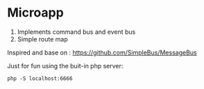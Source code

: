 Microapp
==========

1. Implements command bus and event bus
2. Simple route map

Inspired and base on : https://github.com/SimpleBus/MessageBus


Just for fun using the buit-in php server:

	php -S localhost:6666